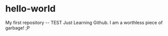 # hello-world
My first repository -- TEST
Just Learning Github. I am a worthless piece of garbage! ;P
